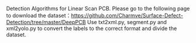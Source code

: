 Detection Algorithms for Linear Scan PCB.
Please go to the following page to download the dataset：https://github.com/Charmve/Surface-Defect-Detection/tree/master/DeepPCB
Use txt2xml.py, segment.py and xml2yolo.py to convert the labels to the correct format and divide the dataset.
